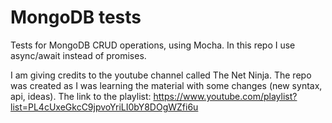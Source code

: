 # MongoDB tests
Tests for MongoDB CRUD operations, using Mocha. In this repo I use async/await instead of promises.

I am giving credits to the youtube channel called The Net Ninja. The repo was created as I was learning the material with some changes (new syntax, api, ideas). The link to the playlist:
https://www.youtube.com/playlist?list=PL4cUxeGkcC9jpvoYriLI0bY8DOgWZfi6u